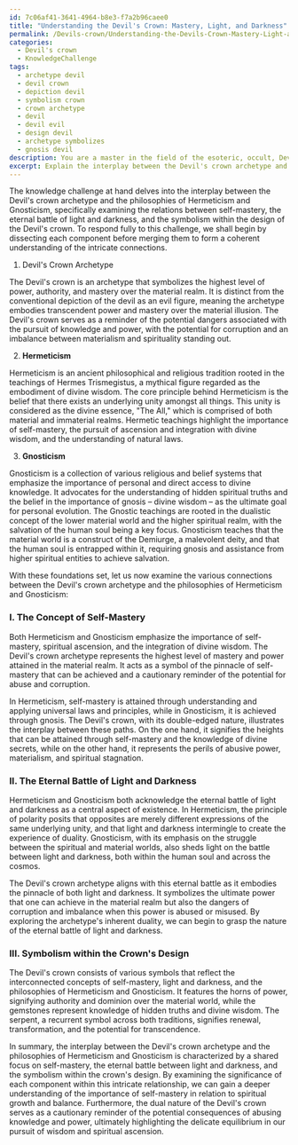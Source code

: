 ```yaml
---
id: 7c06af41-3641-4964-b8e3-f7a2b96caee0
title: "Understanding the Devil's Crown: Mastery, Light, and Darkness"
permalink: /Devils-crown/Understanding-the-Devils-Crown-Mastery-Light-and-Darkness/
categories:
  - Devil's crown
  - KnowledgeChallenge
tags:
  - archetype devil
  - devil crown
  - depiction devil
  - symbolism crown
  - crown archetype
  - devil
  - devil evil
  - design devil
  - archetype symbolizes
  - gnosis devil
description: You are a master in the field of the esoteric, occult, Devil's crown and Education. You are a writer of tests, challenges, books and deep knowledge on Devil's crown for initiates and students to gain deep insights and understanding from. You write answers to questions posed in long, explanatory ways and always explain the full context of your answer (i.e., related concepts, formulas, examples, or history), as well as the step-by-step thinking process you take to answer the challenges. Be rigorous and thorough, and summarize the key themes, ideas, and conclusions at the end.
excerpt: Explain the interplay between the Devil's crown archetype and the philosophies of both Hermeticism and Gnosticism, drawing connections between the concept of self-mastery, the eternal battle of light and darkness, and the symbolism displayed within the crown's design.
---
```

The knowledge challenge at hand delves into the interplay between the Devil's crown archetype and the philosophies of Hermeticism and Gnosticism, specifically examining the relations between self-mastery, the eternal battle of light and darkness, and the symbolism within the design of the Devil's crown. To respond fully to this challenge, we shall begin by dissecting each component before merging them to form a coherent understanding of the intricate connections.

1. Devil's Crown Archetype

The Devil's crown is an archetype that symbolizes the highest level of power, authority, and mastery over the material realm. It is distinct from the conventional depiction of the devil as an evil figure, meaning the archetype embodies transcendent power and mastery over the material illusion. The Devil's crown serves as a reminder of the potential dangers associated with the pursuit of knowledge and power, with the potential for corruption and an imbalance between materialism and spirituality standing out.

2. **Hermeticism**

Hermeticism is an ancient philosophical and religious tradition rooted in the teachings of Hermes Trismegistus, a mythical figure regarded as the embodiment of divine wisdom. The core principle behind Hermeticism is the belief that there exists an underlying unity amongst all things. This unity is considered as the divine essence, "The All," which is comprised of both material and immaterial realms. Hermetic teachings highlight the importance of self-mastery, the pursuit of ascension and integration with divine wisdom, and the understanding of natural laws.

3. **Gnosticism**

Gnosticism is a collection of various religious and belief systems that emphasize the importance of personal and direct access to divine knowledge. It advocates for the understanding of hidden spiritual truths and the belief in the importance of gnosis – divine wisdom – as the ultimate goal for personal evolution. The Gnostic teachings are rooted in the dualistic concept of the lower material world and the higher spiritual realm, with the salvation of the human soul being a key focus. Gnosticism teaches that the material world is a construct of the Demiurge, a malevolent deity, and that the human soul is entrapped within it, requiring gnosis and assistance from higher spiritual entities to achieve salvation.

With these foundations set, let us now examine the various connections between the Devil's crown archetype and the philosophies of Hermeticism and Gnosticism:

### I. The Concept of Self-Mastery

Both Hermeticism and Gnosticism emphasize the importance of self-mastery, spiritual ascension, and the integration of divine wisdom. The Devil's crown archetype represents the highest level of mastery and power attained in the material realm. It acts as a symbol of the pinnacle of self-mastery that can be achieved and a cautionary reminder of the potential for abuse and corruption.

In Hermeticism, self-mastery is attained through understanding and applying universal laws and principles, while in Gnosticism, it is achieved through gnosis. The Devil's crown, with its double-edged nature, illustrates the interplay between these paths. On the one hand, it signifies the heights that can be attained through self-mastery and the knowledge of divine secrets, while on the other hand, it represents the perils of abusive power, materialism, and spiritual stagnation.

### II. The Eternal Battle of Light and Darkness

Hermeticism and Gnosticism both acknowledge the eternal battle of light and darkness as a central aspect of existence. In Hermeticism, the principle of polarity posits that opposites are merely different expressions of the same underlying unity, and that light and darkness intermingle to create the experience of duality. Gnosticism, with its emphasis on the struggle between the spiritual and material worlds, also sheds light on the battle between light and darkness, both within the human soul and across the cosmos.

The Devil's crown archetype aligns with this eternal battle as it embodies the pinnacle of both light and darkness. It symbolizes the ultimate power that one can achieve in the material realm but also the dangers of corruption and imbalance when this power is abused or misused. By exploring the archetype's inherent duality, we can begin to grasp the nature of the eternal battle of light and darkness.

### III. Symbolism within the Crown's Design

The Devil's crown consists of various symbols that reflect the interconnected concepts of self-mastery, light and darkness, and the philosophies of Hermeticism and Gnosticism. It features the horns of power, signifying authority and dominion over the material world, while the gemstones represent knowledge of hidden truths and divine wisdom. The serpent, a recurrent symbol across both traditions, signifies renewal, transformation, and the potential for transcendence.

In summary, the interplay between the Devil's crown archetype and the philosophies of Hermeticism and Gnosticism is characterized by a shared focus on self-mastery, the eternal battle between light and darkness, and the symbolism within the crown's design. By examining the significance of each component within this intricate relationship, we can gain a deeper understanding of the importance of self-mastery in relation to spiritual growth and balance. Furthermore, the dual nature of the Devil's crown serves as a cautionary reminder of the potential consequences of abusing knowledge and power, ultimately highlighting the delicate equilibrium in our pursuit of wisdom and spiritual ascension.
